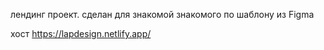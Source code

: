 лендинг проект. сделан для знакомой знакомого по шаблону из Figma

хост https://lapdesign.netlify.app/
